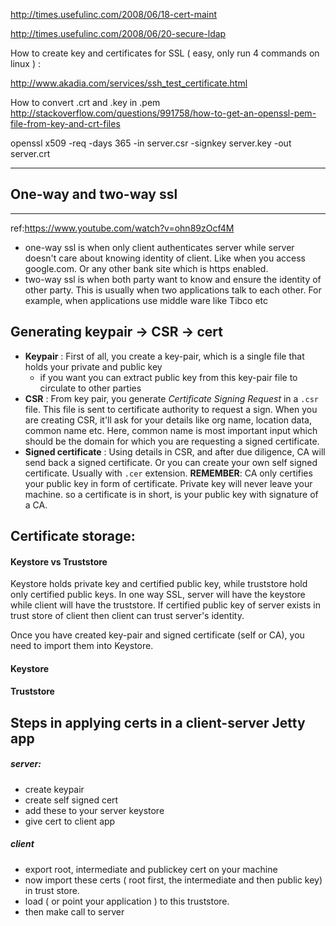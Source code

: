 http://times.usefulinc.com/2008/06/18-cert-maint

http://times.usefulinc.com/2008/06/20-secure-ldap

How to create key and certificates for SSL ( easy, only run 4 commands on linux ) :

http://www.akadia.com/services/ssh_test_certificate.html

How to convert .crt and .key in .pem
http://stackoverflow.com/questions/991758/how-to-get-an-openssl-pem-file-from-key-and-crt-files


openssl x509 -req -days 365 -in server.csr -signkey server.key -out server.crt

----------------------------------------
## One-way and two-way ssl
--------------------------------------
ref:https://www.youtube.com/watch?v=ohn89zOcf4M

- one-way ssl is when only client authenticates server while server doesn't care about knowing identity of client. Like when you access google.com. Or any other bank site which is https enabled.
- two-way ssl is when both party want to know and ensure the identity of other party. This is usually when two applications talk to each other. For example, when applications use middle ware like Tibco etc


## Generating keypair -> CSR -> cert

- **Keypair** : First of all, you create a key-pair, which is a single file that holds your private and public key
  - if you want you can extract public key from this key-pair file to circulate to other parties
- **CSR** : From key pair, you generate *Certificate Signing Request* in a `.csr` file. This file is sent to certificate authority to request a sign. When you are creating CSR, it'll ask for your details like org name, location data, common name etc. Here, common name is most important input which should be the domain for which you are requesting a signed certificate.
- **Signed certificate** : Using details in CSR, and after due diligence, CA will send back a signed certificate. Or you can create your own self signed certificate. Usually with `.cer` extension. **REMEMBER**: CA only certifies your public key in form of certificate. Private key will never leave your machine. so a certificate is in short, is your public key with signature of a CA.

## Certificate storage:

#### Keystore vs Truststore

Keystore holds private key and certified public key, while truststore hold only certified public keys. In one way SSL, server will have the keystore while client will have the truststore. If certified public key of server exists in trust store of client then client can trust server's identity. 


Once you have created key-pair and signed certificate (self or CA), you need to import them into Keystore. 


#### Keystore



#### Truststore



## Steps in applying certs in a client-server Jetty app

##### server:

- create keypair
- create self signed cert
- add these to your server keystore
- give cert to client app

##### client

- export root, intermediate and publickey cert on your machine
- now import these certs ( root first, the intermediate and then public key) in trust store. 
- load ( or point your application ) to this truststore.
- then make call to server
